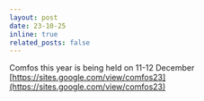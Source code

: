 ```yaml
---
layout: post
date: 23-10-25 
inline: true
related_posts: false
---
```


Comfos this year is being held on 11-12 December [https://sites.google.com/view/comfos23](https://sites.google.com/view/comfos23) 
